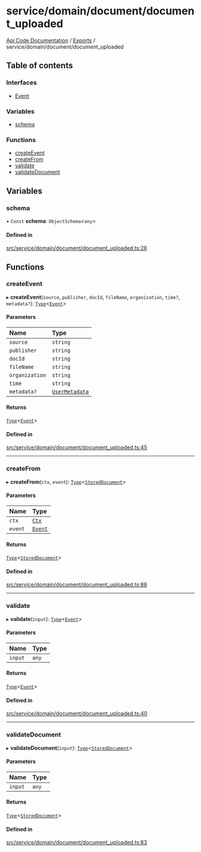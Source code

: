 # service/domain/document/document\_uploaded
[Api Code Documentation](../README.md) / [Exports](../modules.md) / service/domain/document/document\_uploaded

## Table of contents

### Interfaces

- [Event](../interfaces/service_domain_document_document_uploaded.Event.md)

### Variables

- [schema](service_domain_document_document_uploaded.md#schema)

### Functions

- [createEvent](service_domain_document_document_uploaded.md#createevent)
- [createFrom](service_domain_document_document_uploaded.md#createfrom)
- [validate](service_domain_document_document_uploaded.md#validate)
- [validateDocument](service_domain_document_document_uploaded.md#validatedocument)

## Variables

### schema

• `Const` **schema**: `ObjectSchema`\<`any`\>

#### Defined in

[src/service/domain/document/document_uploaded.ts:28](https://github.com/openkfw/TruBudget/blob/c993c60c/api/src/service/domain/document/document_uploaded.ts#L28)

## Functions

### createEvent

▸ **createEvent**(`source`, `publisher`, `docId`, `fileName`, `organization`, `time?`, `metadata?`): [`Type`](result.md#type)\<[`Event`](../interfaces/service_domain_document_document_uploaded.Event.md)\>

#### Parameters

| Name | Type |
| :------ | :------ |
| `source` | `string` |
| `publisher` | `string` |
| `docId` | `string` |
| `fileName` | `string` |
| `organization` | `string` |
| `time` | `string` |
| `metadata?` | [`UserMetadata`](service_domain_metadata.md#usermetadata) |

#### Returns

[`Type`](result.md#type)\<[`Event`](../interfaces/service_domain_document_document_uploaded.Event.md)\>

#### Defined in

[src/service/domain/document/document_uploaded.ts:45](https://github.com/openkfw/TruBudget/blob/c993c60c/api/src/service/domain/document/document_uploaded.ts#L45)

___

### createFrom

▸ **createFrom**(`ctx`, `event`): [`Type`](result.md#type)\<[`StoredDocument`](../interfaces/service_domain_document_document.StoredDocument.md)\>

#### Parameters

| Name | Type |
| :------ | :------ |
| `ctx` | [`Ctx`](../interfaces/lib_ctx.Ctx.md) |
| `event` | [`Event`](../interfaces/service_domain_document_document_uploaded.Event.md) |

#### Returns

[`Type`](result.md#type)\<[`StoredDocument`](../interfaces/service_domain_document_document.StoredDocument.md)\>

#### Defined in

[src/service/domain/document/document_uploaded.ts:88](https://github.com/openkfw/TruBudget/blob/c993c60c/api/src/service/domain/document/document_uploaded.ts#L88)

___

### validate

▸ **validate**(`input`): [`Type`](result.md#type)\<[`Event`](../interfaces/service_domain_document_document_uploaded.Event.md)\>

#### Parameters

| Name | Type |
| :------ | :------ |
| `input` | `any` |

#### Returns

[`Type`](result.md#type)\<[`Event`](../interfaces/service_domain_document_document_uploaded.Event.md)\>

#### Defined in

[src/service/domain/document/document_uploaded.ts:40](https://github.com/openkfw/TruBudget/blob/c993c60c/api/src/service/domain/document/document_uploaded.ts#L40)

___

### validateDocument

▸ **validateDocument**(`input`): [`Type`](result.md#type)\<[`StoredDocument`](../interfaces/service_domain_document_document.StoredDocument.md)\>

#### Parameters

| Name | Type |
| :------ | :------ |
| `input` | `any` |

#### Returns

[`Type`](result.md#type)\<[`StoredDocument`](../interfaces/service_domain_document_document.StoredDocument.md)\>

#### Defined in

[src/service/domain/document/document_uploaded.ts:83](https://github.com/openkfw/TruBudget/blob/c993c60c/api/src/service/domain/document/document_uploaded.ts#L83)
